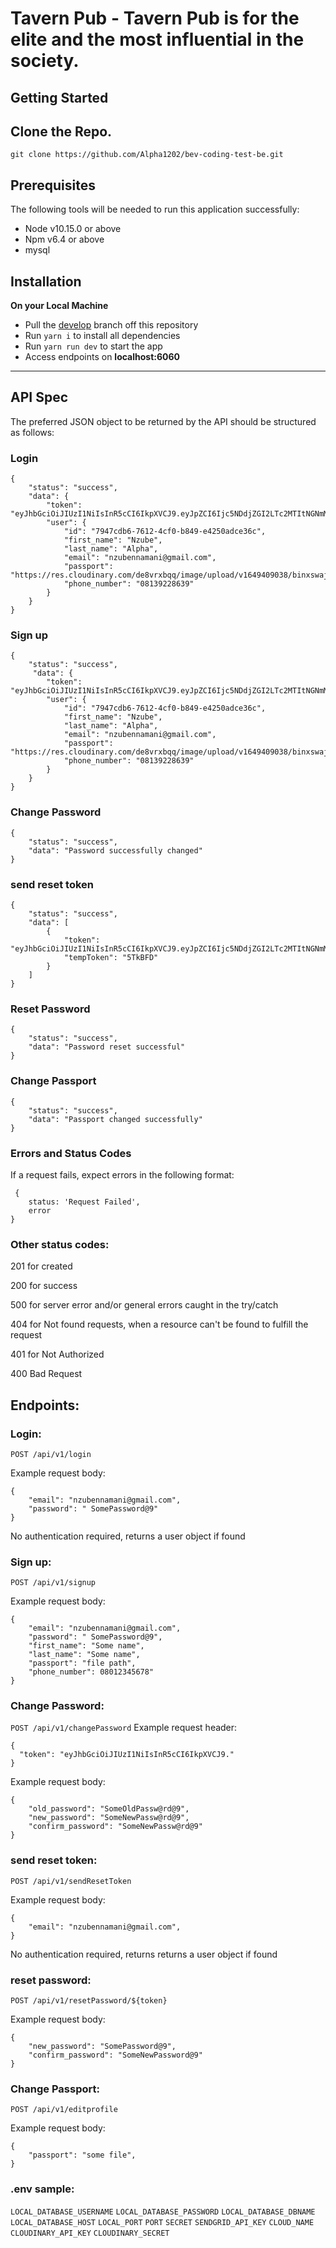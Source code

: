 
Tavern Pub - Tavern Pub is for the elite and the most influential in the society.
=======

## Getting Started
Clone the Repo.
-------------
`git clone https://github.com/Alpha1202/bev-coding-test-be.git`

## Prerequisites
The following tools will be needed to run this application successfully:
* Node v10.15.0 or above
* Npm v6.4 or above
* mysql

## Installation
**On your Local Machine**
- Pull the [develop](https://github.com/Alpha1202/bev-coding-test-be.git) branch off this repository
- Run `yarn i` to install all dependencies
- Run `yarn run dev` to start the app
- Access endpoints on **localhost:6060**

---

## API Spec
The preferred JSON object to be returned by the API should be structured as follows:

### Login
```source-json
{
    "status": "success",
    "data": {
        "token": "eyJhbGciOiJIUzI1NiIsInR5cCI6IkpXVCJ9.eyJpZCI6Ijc5NDdjZGI2LTc2MTItNGNmMC1iODQ5LWU0MjUwYWRjZTM2YyIsImVtYWlsIjoibnp1YmVubmFtYW5pQGdtYWlsLmNvbSIsImlhdCI6MTY0OTQxNjEzNCwiZXhwIjoxNjQ5NTAyNTM0fQ.Y1OlnE6z55ddcjFRBo92gRzDUnqqFWLxbTKMgu8XUDo",
        "user": {
            "id": "7947cdb6-7612-4cf0-b849-e4250adce36c",
            "first_name": "Nzube",
            "last_name": "Alpha",
            "email": "nzubennamani@gmail.com",
            "passport": "https://res.cloudinary.com/de8vrxbqq/image/upload/v1649409038/binxswajvi0smiumnksh.jpg",
            "phone_number": "08139228639"
        }
    }
}
```
### Sign up
```source-json
{
    "status": "success",
     "data": {
        "token": "eyJhbGciOiJIUzI1NiIsInR5cCI6IkpXVCJ9.eyJpZCI6Ijc5NDdjZGI2LTc2MTItNGNmMC1iODQ5LWU0MjUwYWRjZTM2YyIsImVtYWlsIjoibnp1YmVubmFtYW5pQGdtYWlsLmNvbSIsImlhdCI6MTY0OTQxNjEzNCwiZXhwIjoxNjQ5NTAyNTM0fQ.Y1OlnE6z55ddcjFRBo92gRzDUnqqFWLxbTKMgu8XUDo",
        "user": {
            "id": "7947cdb6-7612-4cf0-b849-e4250adce36c",
            "first_name": "Nzube",
            "last_name": "Alpha",
            "email": "nzubennamani@gmail.com",
            "passport": "https://res.cloudinary.com/de8vrxbqq/image/upload/v1649409038/binxswajvi0smiumnksh.jpg",
            "phone_number": "08139228639"
        }
    }
}
```

### Change Password
```source-json
{
    "status": "success",
    "data": "Password successfully changed"
}
```

### send reset token
```source-json
{
    "status": "success",
    "data": [
        {
            "token": "eyJhbGciOiJIUzI1NiIsInR5cCI6IkpXVCJ9.eyJpZCI6Ijc5NDdjZGI2LTc2MTItNGNmMC1iODQ5LWU0MjUwYWRjZTM2YyIsImlhdCI6MTY0OTQwMjY1OSwiZXhwIjoxNjQ5NDg5MDU5fQ.vdmPguCTEXxuA85nXSFsAwiOw7cfAMv9BKv5vSklR6I",
            "tempToken": "5TkBFD"
        }
    ]
}
```

### Reset Password
```source-json
{
    "status": "success",
    "data": "Password reset successful"
}
```

### Change Passport
```source-json
{
    "status": "success",
    "data": "Passport changed successfully"
}
```


### Errors and Status Codes
If a request fails, expect errors in the following format:

```source-json
 {
    status: 'Request Failed',
    error
}
```
### Other status codes:

201 for created

200 for success

500 for server error and/or general errors caught in the try/catch

404 for Not found requests, when a resource can't be found to fulfill the request

401 for Not Authorized

400 Bad Request

Endpoints:
----------

### Login:

`POST /api/v1/login`

Example request body:

```source-json
{
    "email": "nzubennamani@gmail.com",
    "password": " SomePassword@9"
}
```

No authentication required, returns a user object if found



### Sign up:

`POST /api/v1/signup`

Example request body:

```source-json
{
    "email": "nzubennamani@gmail.com",
    "password": " SomePassword@9",
    "first_name": "Some name",
    "last_name": "Some name",
    "passport": "file path",
    "phone_number": 08012345678"
}
```

### Change Password:

`POST /api/v1/changePassword`
Example request header:

```source-json
{
  "token": "eyJhbGciOiJIUzI1NiIsInR5cCI6IkpXVCJ9."
}
```

Example request body:

```source-json
{
    "old_password": "SomeOldPassw@rd@9",
    "new_password": "SomeNewPassw@rd@9",
    "confirm_password": "SomeNewPassw@rd@9"
}
```

### send reset token:

`POST /api/v1/sendResetToken`

Example request body:

```source-json
{
    "email": "nzubennamani@gmail.com",
}
```
No authentication required, returns returns a user object if found

### reset password:

`POST /api/v1/resetPassword/${token}`

Example request body:

```source-json
{
    "new_password": "SomePassword@9",
    "confirm_password": "SomeNewPassword@9"
}
```

### Change Passport:

`POST /api/v1/editprofile`

Example request body:

```source-json
{
    "passport": "some file",
}
```


### .env sample:

`LOCAL_DATABASE_USERNAME`
`LOCAL_DATABASE_PASSWORD`
`LOCAL_DATABASE_DBNAME`
`LOCAL_DATABASE_HOST`
`LOCAL_PORT`
`PORT`
`SECRET`
`SENDGRID_API_KEY`
`CLOUD_NAME`
`CLOUDINARY_API_KEY`
`CLOUDINARY_SECRET`
